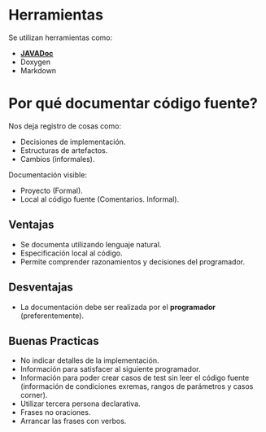 # Herramientas
Se utilizan herramientas como:
- [**JAVADoc**](JavaDoc.md)
- Doxygen
- Markdown

# Por qué documentar código fuente?
Nos deja registro de cosas como:
- Decisiones de implementación.
- Estructuras de artefactos.
- Cambios (informales).

Documentación visible:
- Proyecto (Formal).
- Local al código fuente (Comentarios. Informal).

## Ventajas
- Se documenta utilizando lenguaje natural.
- Especificación local al código.
- Permite comprender razonamientos y decisiones del programador.

## Desventajas
- La documentación debe ser realizada por el **programador** (preferentemente).

## Buenas Practicas
- No indicar detalles de la implementación.
- Información para satisfacer al siguiente programador.
- Información para poder crear casos de test sin leer el código fuente (información de condiciones exremas, rangos de parámetros y casos corner).
- Utilizar tercera persona declarativa.
- Frases no oraciones.
- Arrancar las frases con verbos.